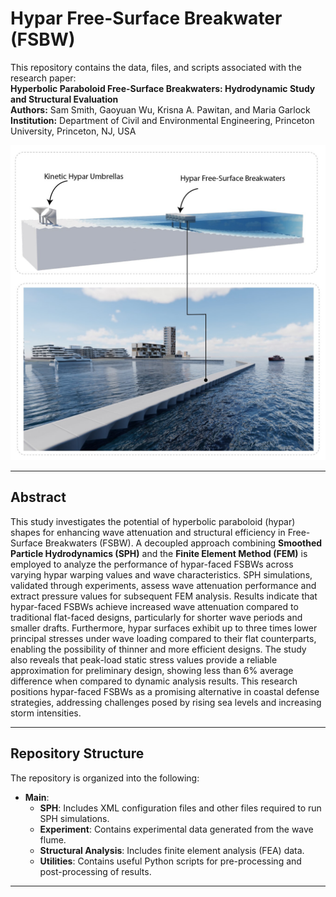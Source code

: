 # Hypar Free-Surface Breakwater (FSBW)

This repository contains the data, files, and scripts associated with the research paper:  
**Hyperbolic Paraboloid Free-Surface Breakwaters: Hydrodynamic Study and Structural Evaluation**  
**Authors:** Sam Smith, Gaoyuan Wu, Krisna A. Pawitan, and Maria Garlock  
**Institution:** Department of Civil and Environmental Engineering, Princeton University, Princeton, NJ, USA  


![Hypar FSBW Visualization](hyparfsbw.jpg)

---

## Abstract
This study investigates the potential of hyperbolic paraboloid (hypar) shapes for enhancing wave attenuation and structural efficiency in Free-Surface Breakwaters (FSBW). A decoupled approach combining **Smoothed Particle Hydrodynamics (SPH)** and the **Finite Element Method (FEM)** is employed to analyze the performance of hypar-faced FSBWs across varying hypar warping values and wave characteristics. SPH simulations, validated through experiments, assess wave attenuation performance and extract pressure values for subsequent FEM analysis. Results indicate that hypar-faced FSBWs achieve increased wave attenuation compared to traditional flat-faced designs, particularly for shorter wave periods and smaller drafts. Furthermore, hypar surfaces exhibit up to three times lower principal stresses under wave loading compared to their flat counterparts, enabling the possibility of thinner and more efficient designs. The study also reveals that peak-load static stress values provide a reliable approximation for preliminary design, showing less than 6% average difference when compared to dynamic analysis results. This research positions hypar-faced FSBWs as a promising alternative in coastal defense strategies, addressing challenges posed by rising sea levels and increasing storm intensities.

---

## Repository Structure
The repository is organized into the following:

- **Main**: 
  - **SPH**: Includes XML configuration files and other files required to run SPH simulations.
  - **Experiment**: Contains experimental data generated from the wave flume.
  - **Structural Analysis**: Includes finite element analysis (FEA) data.
  - **Utilities**: Contains useful Python scripts for pre-processing and post-processing of results.

---
